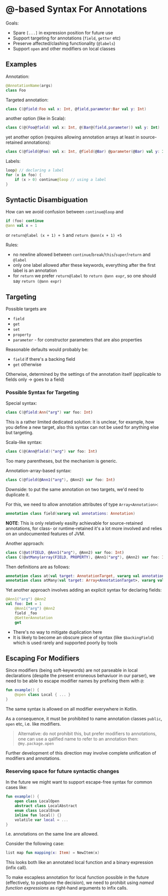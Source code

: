 # @-based Syntax For Annotations

Goals:
* Spare `[...]` in expression position for future use
* Support targeting for annotations (`field`, `getter` etc)
* Preserve affected/clashing functionality (`@labels`)
* Support `open` and other modifiers on local classes

## Examples

Annotation:
``` kotlin
@AnnotationName(args)
class Foo
```

Targeted annotation:
``` kotlin
class C(@field:Foo val x: Int, @field,parameter:Bar val y: Int)
```

another option (like in Scala):
``` kotlin
class C(@(Foo@field) val x: Int, @(Bar@(field,parameter)) val y: Int)
```

yet another option (requires allowing annotation arrays at least in source-retained annotations):

``` kotlin
class C(@field(@Foo) val x: Int, @field(@Bar) @parameter(@Bar) val y: Int)
```

Labels:
``` kotlin
loop@ // declaring a label
for (x in foo) {
    if (x > 0) continue@loop // using a label
}
```

## Syntactic Disambiguation

How can we avoid confusion between `continue@loop` and

``` kotlin
if (foo) continue
@ann val x = 1
```

or `return@label (x + 1) + 5` and `return @ann(x + 1) +5`

Rules:
* no newline allowed between `continue`/`break`/`this`/`super`/`return` and `@label`
* only one label allowed after these keywords, everything after the first label is an annotation
* for `return` we prefer `return@label` to `return @ann expr`, so one should say `return (@ann expr)`

## Targeting 

Possible targets are
* `field`
* `get`
* `set`
* `property`
* `parameter` - for constructor parameters that are also properties

Reasonable defaults would probably be:
* `field` if there's a backing field
* `get` otherwise

Otherwise, determined by the settings of the annotation itself (applicable to fields only -> goes to a field)

### Possible Syntax for Targeting

Special syntax:

``` kotlin
class C(@field:Ann("arg") var foo: Int)
```

This is a rather limited dedicated solution: it is unclear, for example, how you define a new target, also this syntax can not be used for anything else but targeting.

Scala-like syntax:

``` kotlin
class C(@(Ann@field)("arg") var foo: Int)
```

Too many parentheses, but the mechanism is generic.

Annotation-array-based syntax:

``` kotlin
class C(@field(@Ann1("arg"), @Ann2) var foo: Int)
```

Downside: to put the same annotation on two targets, we'd need to duplicate it.

For this, we need to allow annotation attributes of type `Array<Annotation>`:

``` kotlin
annotation class field(vararg val annotations: Annotation)
```
**NOTE**: This is only relatively easilty achievable for source-retained annotations, for class- or runtime-retained it's a lot more involved and relies on an undocumented features of JVM.

Another approach:

``` kotlin
class C(@at(FIELD, @Ann1("arg"), @Ann2) var foo: Int)
class C(@atMany(array(FIELD, PROPERTY), @Ann1("arg"), @Ann2) var foo: Int)
```

Then definitions are as follows:

``` kotlin
annotation class at(val target: AnnotationTarget, vararg val annotations: Annotation)
annotation class atMany(val target: Array<AnnotationTarget>, vararg val annotations: Annotation)
```

Yet another approach involves adding an explicit syntax for declaring fields:

``` kotlin
@Ann1("arg") @Ann2
val foo: Int = 1
    @Ann1("arg") @Ann2
    field _foo
    @GetterAnnotation
    get
```

* There's no way to mitigate duplication here
* It is likely to become an obscure piece of syntax (like `$backingField`) which is used rarely and supported poorly by tools

## Escaping For Modifiers

Since modifiers (being soft-keywords) are not parseable in local declarations (despite the present erroneous behaviuor in our parser), we need to be able to escape modifier names by prefixing them with `@`:

``` kotlin
fun example() {
    @open class Local { ... }
}
```

The same syntax is allowed on all modifier everywhere in Kotlin.

As a consequence, it must be prohibited to name annotation classes `public`, `open` etc, i.e. like modifiers.

> Alternative: do not prohibit this, but prefer modifiers to annotations, one can use a qalified name to refer to an annotation then: `@my.package.open`

Further development of this direction may involve complete unification of modifiers and annotations.

### Reserving space for future syntactic changes

In the future we might want to support escape-free syntax for common cases like:

``` kotlin
fun example() {
    open class LocalOpen
    abstract class LocalAbstract
    enum class LocalEnum
    inline fun local() {}
    volatile var local = ...
}
```

I.e. annotations on the same line are allowed.

Consider the following case:

``` kotlin
list map fun mapping(x: Item) = NewItem(x)
```

This looks both like an annotated local function and a binary expression (infix call). 

To make escapless annotation for local function possible in the future (effectively, to postpone the decision), we need to prohibit using *named function expressions* as right-hand arguments to infix calls.

